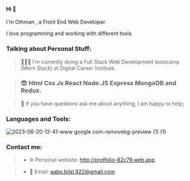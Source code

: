 #### Hi 👋
I'm Othman , a Front End Web Developer.

I love programming and working with different tools

### Talking about Personal Stuff:
>👨🏽‍💻 I’m currently doing a Full Stack Web Development bootcamp (Mern Stack) at Digital Career Institute.

>  ### :sunglasses:  Html Css Js React Node.JS Express MongoDB and Redux.

> :speech_balloon: If you have questions ask me about anything, I am happy to help;


### Languages and Tools:

![2023-06-20-12-41-www google com-removebg-preview (1) (1)](https://github.com/othman922/othman922/assets/104653892/5537100a-c8fa-453d-9972-d6a3cc8c69f2)

### Contact me:
>*  :globe_with_meridians: Personal website: http://protfolio-82c79.web.app

>*  :envelope_with_arrow: Email: aabo.bilal.922@gmail.com


